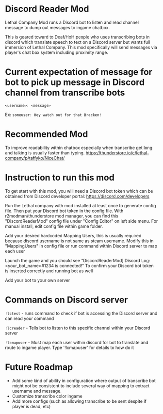 # Discord Reader Mod
Lethal Company Mod runs a Discord bot to listen and read channel message to dump out messages to ingame chatbox.

This is geared toward to Deaf/HoH people who uses transcribing bots in discord which translate speech to text on a Discord server but wants full immersion of Lethal Company. This mod specifically will send messages via player's chat box system including proximity range.

# Current expectation of message for bot to pick up message in Discord channel from transcribe bots
```<username>: <message>```

Ex: ```someuser: Hey watch out for that Bracken!```

# Recommended Mod
To improve readability within chatbox especially when transcribe get long and talking is usually faster than typing.
https://thunderstore.io/c/lethal-company/p/taffyko/NiceChat/

# Instruction to run this mod
To get start with this mod, you will need a Discord bot token which can be obtained from Discord developer portal: https://discord.com/developers

Run the Lethal company with mod installed at least once to generate config file. Then put your Discord bot token in the config file. With r2modman/thunderstore mod manager, you can find this "DiscordReaderMod" config file under "Config Editor" on left side menu. For manual install, edit config file within game folder.

Add your desired hardcoded Mapping Users, this is usually required because discord username is not same as steam username. Modify this in "MappingUsers" in config file or run command within Discord server to map each user

Launch the game and you should see "DiscordReaderMod] Discord Log: <your_bot_name>#1234 is connected!" To confirm your Discord bot token is inserted correctly and running bot as well

Add your bot to your own server

# Commands on Discord server
```!lctest``` - runs command to check if bot is accessing the Discord server and can read your command

```!lcreader``` - Tells bot to listen to this specific channel within your Discord server

```!lcmapuser``` - Must map each user within discord for bot to translate and route to ingame player. Type '!lcmapuser' for details to how do it

# Future Roadmap
* Add some kind of ability in configuration where output of transcribe bot might not be consistent to include several way of mapping to extract username and message.
* Customize transcribe color ingame
* Add more configs (such as allowing transcribe to be sent despite if player is dead, etc)
